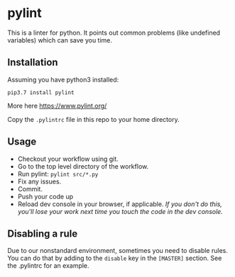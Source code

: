 # pylint

This is a linter for python. It points out common problems (like undefined variables) which can save you time.

## Installation

Assuming you have python3 installed:

`pip3.7 install pylint`

More here https://www.pylint.org/

Copy the `.pylintrc` file in this repo to your home directory.

## Usage

* Checkout your workflow using git.
* Go to the top level directory of the workflow.
* Run pylint: `pylint src/*.py`
* Fix any issues.
* Commit.
* Push your code up
* Reload dev console in your browser, if applicable. *If you don't do this, you'll lose your work next time you touch the code in the dev console.*


## Disabling a rule

Due to our nonstandard environment, sometimes you need to disable rules. You can do that by adding to the `disable` key in the `[MASTER]` section. See the .pylintrc for an example.
